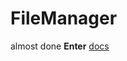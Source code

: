 # FileManager
almost done
**Enter**
[docs](http://sharing-4269.infinityfreeapp.com/old/F2ileManager.html)

